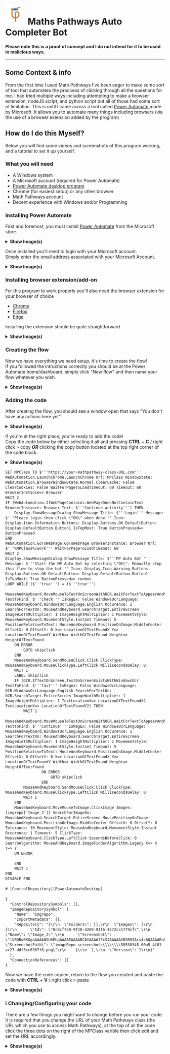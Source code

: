 # ![Logo](/images/mp64.png) Maths Pathways Auto Completer Bot
**Please note this is a proof of concept and I do not intend for it to be used in malicious ways.**

---

## Some Context & info
From the first time I used Math Pathways I've been eager to make some sort of tool that automates the proccess of clicking through all the questions for me. I had tried multiple ways including attempting to make a browser extension, nodeJS script, and python script but all of those had some sort of limitation. This is until I came across a tool called [Power Automate
](https://apps.microsoft.com/store/detail/power-automate/9NFTCH6J7FHV) made by Microsoft. It allows you to automate many things including browsers (via the use of a browser extension added by the program)

## How do I do this Myself?
Below you will find some videos and screenshots of this program working, and a tutorial to set it up yourself.

### What you will need
- A Windows system
- A Microsoft account (required for Power Automate)
- [Power Automate desktop program](https://apps.microsoft.com/store/detail/power-automate/9NFTCH6J7FHV)
- Chrome (for easiest setup) or any other browser
- Math Pathways account
- Decent experience with Windows and/or Programming

### Installing Power Automate
First and foremost, you must install [Power Automate](https://apps.microsoft.com/store/detail/power-automate/9NFTCH6J7FHV) from the Microsoft store.

<details>
  <summary><strong>Show Image(s)</strong></summary>

  ![Power Automate on the Microsoft Store](/images/PAMSStore.png)
</details>

Once installed you'll need to login with your Microsoft account.  
Simply enter the email address associated with your Microsoft Account.

<details>
  <summary><strong>Show Image(s)</strong></summary>

  ![Power Automate Sign In](/images/signinPA.png)
</details>

### Installing browser extension/add-on
For this program to work properly you'll also need the browser extension for your browser of choice
- [Chrome](https://chrome.google.com/webstore/detail/microsoft-power-automate/gjgfobnenmnljakmhboildkafdkicala)
- [Firefox](https://addons.mozilla.org/en-US/firefox/addon/power-automate-desktop/)
- [Edge](https://microsoftedge.microsoft.com/addons/detail/microsoft-power-automate/njjljiblognghfjfpcdpdbpbfcmhgafg)  

Installing the extension should be quite straightforward

<details>
  <summary><strong>Show Image(s)</strong></summary>

  ![Chrome Extension](/images/chromeext.png)
</details>

### Creating the flow
Now we have everything we need setup, it's time to create the flow!  
If you followed the intructions correctly you should be at the Power Automate home/dashboard, simply click "New flow" and then name your flow whatever you wish.

<details>
  <summary><strong>Show Image(s)</strong></summary>

  ![Power Automate home](/images/PAhome.png)
  ![Name your flow](/images/createflow.png)
</details>

### Adding the code
After creating the flow, you should see a window open that says "You don't have any actions here yet".

<details>
  <summary><strong>Show Image(s)</strong></summary>

  ![Your flow window](/images/floweditblank.png)
</details>

If you're at the right place, you're ready to add the code!  
Copy the code below by either selecting it all and pressing **CTRL** + **C** / right click > copy ***OR*** clicking the copy button located at the top right corner of the code block.

<details>
  <summary><strong>Show Image(s)</strong></summary>

  ![Copy the code from the code block below](/images/copycode.png)
</details>

```
SET MPClass TO $'''https://your-mathpathway-class-URL.com'''
WebAutomation.LaunchChrome.LaunchChrome Url: MPClass WindowState: WebAutomation.BrowserWindowState.Normal ClearCache: False ClearCookies: False WaitForPageToLoadTimeout: 60 Timeout: 60 BrowserInstance=> Browser
WAIT 2
IF (WebAutomation.IfWebPageContains.WebPageDoesNotContainText BrowserInstance: Browser Text: $'''Continue activity''') THEN
    Display.ShowMessageDialog.ShowMessage Title: $'''Login''' Message: $'''Please login then click \"OK\" when done''' Icon: Display.Icon.Information Buttons: Display.Buttons.OK DefaultButton: Display.DefaultButton.Button1 IsTopMost: True ButtonPressed=> ButtonPressed
END
WebAutomation.GoToWebPage.GoToWebPage BrowserInstance: Browser Url: $'''%MPClass%/work''' WaitForPageToLoadTimeout: 60
WAIT 2
Display.ShowMessageDialog.ShowMessage Title: $'''MP Auto Bot ''' Message: $'''Start the MP Auto Bot by selecting \"OK\". Manually stop this flow to stop the bot''' Icon: Display.Icon.Warning Buttons: Display.Buttons.OK DefaultButton: Display.DefaultButton.Button1 IsTopMost: True ButtonPressed=> runbot
LOOP WHILE ($'''true''') = ($'''true''')
    MouseAndKeyboard.MoveMouseToTextOnScreenWithOCR.WaitForTextToAppearAndMoveMouseToTextOnScreenWithWindowsOcr TextToFind: $'''Check''' IsRegEx: False WindowsOcrLanguage: MouseAndKeyboard.WindowsOcrLanguage.English Occurence: 1 SearchForTextOn: MouseAndKeyboard.SearchTarget.EntireScreen ImageWidthMultiplier: 1 ImageHeightMultiplier: 1 MovementStyle: MouseAndKeyboard.MovementStyle.Instant Timeout: 5 PositionRelativeToText: MouseAndKeyboard.PositionOnImage.MiddleCenter OffsetX: 0 OffsetY: 0 X=> LocationOfTextFoundX Y=> LocationOfTextFoundY Width=> WidthOfTextFound Height=> HeightOfTextFound
    ON ERROR
        GOTO skipclick
    END
    MouseAndKeyboard.SendMouseClick.Click ClickType: MouseAndKeyboard.MouseClickType.LeftClick MillisecondsDelay: 0
    WAIT 1
    LABEL skipclick
    IF (OCR.IfTextOnScreen.TextOnScreenExistsWithWindowsOcr TextToFind: $'''fast''' IsRegex: False WindowsOcrLanguage: OCR.WindowsOcrLanguage.English SearchForTextOn: OCR.SearchTarget.EntireScreen ImageWidthMultiplier: 1 ImageHeightMultiplier: 1 TextLocationX=> LocationOfTextFoundX2 TextLocationY=> LocationOfTextFoundY2) THEN
        WAIT 1
        MouseAndKeyboard.MoveMouseToTextOnScreenWithOCR.WaitForTextToAppearAndMoveMouseToTextOnScreenWithWindowsOcr TextToFind: $'''Continue''' IsRegEx: False WindowsOcrLanguage: MouseAndKeyboard.WindowsOcrLanguage.English Occurence: 1 SearchForTextOn: MouseAndKeyboard.SearchTarget.EntireScreen ImageWidthMultiplier: 1 ImageHeightMultiplier: 1 MovementStyle: MouseAndKeyboard.MovementStyle.Instant Timeout: 5 PositionRelativeToText: MouseAndKeyboard.PositionOnImage.MiddleCenter OffsetX: 0 OffsetY: 0 X=> LocationOfTextFoundX Y=> LocationOfTextFoundY Width=> WidthOfTextFound Height=> HeightOfTextFound
                ON ERROR
                    GOTO skipclick
                END
        MouseAndKeyboard.SendMouseClick.Click ClickType: MouseAndKeyboard.MouseClickType.LeftClick MillisecondsDelay: 0
        WAIT 1
    END
    MouseAndKeyboard.MoveMouseToImage.ClickImage Images: [imgrepo['Image_2']] SearchForImageOn: MouseAndKeyboard.SearchTarget.EntireScreen MousePositionOnImage: MouseAndKeyboard.PositionOnImage.MiddleCenter OffsetX: 0 OffsetY: 0 Tolerance: 10 MovementStyle: MouseAndKeyboard.MovementStyle.Instant Occurence: 1 Timeout: 5 ClickType: MouseAndKeyboard.ClickType.LeftClick SecondsBeforeClick: 0 SearchAlgorithm: MouseAndKeyboard.ImageFinderAlgorithm.Legacy X=> X Y=> Y
    ON ERROR

    END
    WAIT 1
END
DISABLE END

# [ControlRepository][PowerAutomateDesktop]

{
  "ControlRepositorySymbols": [],
  "ImageRepositorySymbol": {
    "Name": "imgrepo",
    "ImportMetadata": {},
    "Repository": "{\r\n  \"Folders\": [],\r\n  \"Images\": [\r\n    {\r\n      \"Id\": \"0c8cf720-9f18-4209-91f6-1572cc1779cf\",\r\n      \"Name\": \"Image_2\",\r\n      \"Screenshot\": \"iVBORw0KGgoAAAANSUhEUgAAAAEAAAABCAYAAAAfFcSJAAAAAXNSR0IArs4c6QAAAARnQU1BAACxjwv8YQUAAAAJcEhZcwAADsMAAA7DAcdvqGQAAAANSURBVBhXY2BYPvM/AAQrAkD6JlbeAAAAAElFTkSuQmCC\",\r\n      \"ScreenshotPath\": \"imageRepo-screenshots\\\\\\\\58538345-00a5-4f81-ac27-ddf3cc6367f8.png\"\r\n    }\r\n  ],\r\n  \"Version\": 1\r\n}"
  },
  "ConnectionReferences": []
}
```
Now we have the code copied, return to the flow you created and paste the code with **CTRL** + **V** / right click > paste

<details>
  <summary><strong>Show Image(s)</strong></summary>

  ![Paste the copied code into flow](/images/pasteinflow.png)
</details>

### ℹ️ Changing/Configuring your code
There are a few things you might want to change before you run your code.  
It is required that you change the URL of your Math Pathways class (the URL which you use to access Math Pathways), at the top of all the code click the three dots on the right of the MPClass varible then click edit and set the URL accordingly.

<details>
  <summary><strong>Show Image(s)</strong></summary>

  ![three dots of MPClass varible](/images/editurl.png)
  ![three dots of MPClass varible](/images/optionsurl.png)
  ![three dots of MPClass varible](/images/seturl.gif)
</details>
